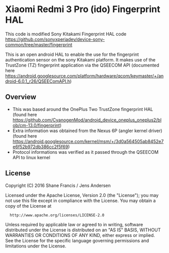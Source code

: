 # Xiaomi Redmi 3 Pro (ido) Fingerprint HAL #

This code is modified Sony Kitakami Fingerprint HAL code https://github.com/sonyxperiadev/device-sony-common/tree/master/fingerprint

This is an open android HAL to enable the use for the fingerprint authentication sensor on the sony Kitakami platform.
It makes use of the TrustZone (TZ) fingerprint application via the QSEECOM API (documented here https://android.googlesource.com/platform/hardware/qcom/keymaster/+/android-6.0.1_r26/QSEEComAPI.h)

## Overview ##

* This was based around the OnePlus Two TrustZone fingerprint HAL (found here https://github.com/CyanogenMod/android_device_oneplus_oneplus2/blob/cm-13.0/fingerprint)
* Extra information was obtained from the Nexus 6P (angler kernel driver) (found here https://android.googlesource.com/kernel/msm/+/3d0a564505ab8452e7e6f52b972db386cc2f5f69)
* Protocol informations was verified as it passed through the QSEECOM API to linux kernel


## License ##

Copyright (C) 2016 Shane Francis / Jens Andersen

Licensed under the Apache License, Version 2.0 (the "License");
you may not use this file except in compliance with the License.
You may obtain a copy of the License at

      http://www.apache.org/licenses/LICENSE-2.0

Unless required by applicable law or agreed to in writing, software
distributed under the License is distributed on an "AS IS" BASIS,
WITHOUT WARRANTIES OR CONDITIONS OF ANY KIND, either express or implied.
See the License for the specific language governing permissions and
limitations under the License.

 
